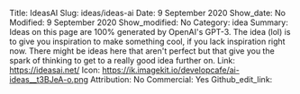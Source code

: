Title: IdeasAI
Slug: ideas/ideas-ai
Date: 9 September 2020
Show_date: No
Modified: 9 September 2020
Show_modified: No
Category: idea
Summary:  Ideas on this page are 100% generated by OpenAI's GPT-3. The idea (lol) is to give you inspiration to make something cool, if you lack inspiration right now. There might be ideas here that aren't perfect but that give you the spark of thinking to get to a really good idea further on. 
Link: https://ideasai.net/
Icon: https://ik.imagekit.io/developcafe/ai-ideas__t3BJeA-o.png
Attribution: No
Commercial: Yes
Github_edit_link: 
